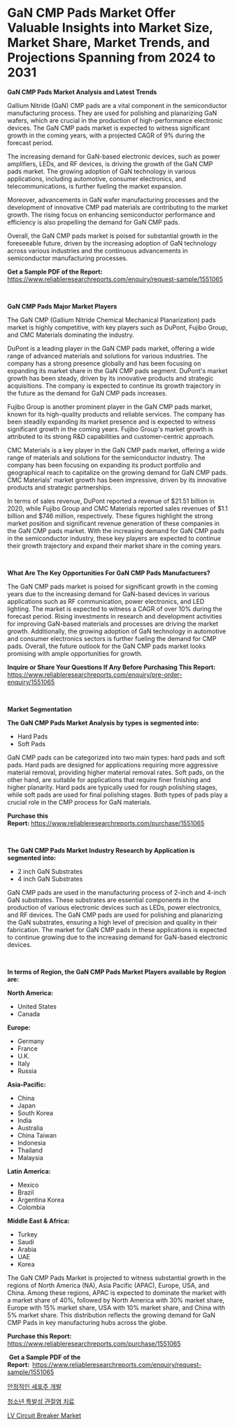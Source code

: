<p><h1>GaN CMP Pads Market Offer Valuable Insights into Market Size, Market Share, Market Trends, and Projections Spanning from 2024 to 2031</h1></p><p><strong>GaN CMP Pads Market Analysis and Latest Trends</strong></p>
<p><p>Gallium Nitride (GaN) CMP pads are a vital component in the semiconductor manufacturing process. They are used for polishing and planarizing GaN wafers, which are crucial in the production of high-performance electronic devices. The GaN CMP pads market is expected to witness significant growth in the coming years, with a projected CAGR of 9% during the forecast period.</p><p>The increasing demand for GaN-based electronic devices, such as power amplifiers, LEDs, and RF devices, is driving the growth of the GaN CMP pads market. The growing adoption of GaN technology in various applications, including automotive, consumer electronics, and telecommunications, is further fueling the market expansion.</p><p>Moreover, advancements in GaN wafer manufacturing processes and the development of innovative CMP pad materials are contributing to the market growth. The rising focus on enhancing semiconductor performance and efficiency is also propelling the demand for GaN CMP pads.</p><p>Overall, the GaN CMP pads market is poised for substantial growth in the foreseeable future, driven by the increasing adoption of GaN technology across various industries and the continuous advancements in semiconductor manufacturing processes.</p></p>
<p><strong>Get a Sample PDF of the Report:&nbsp;</strong> <a href="https://www.reliableresearchreports.com/enquiry/request-sample/1551065">https://www.reliableresearchreports.com/enquiry/request-sample/1551065</a></p>
<p>&nbsp;</p>
<p><strong>GaN CMP Pads Major Market Players</strong></p>
<p><p>The GaN CMP (Gallium Nitride Chemical Mechanical Planarization) pads market is highly competitive, with key players such as DuPont, Fujibo Group, and CMC Materials dominating the industry. </p><p>DuPont is a leading player in the GaN CMP pads market, offering a wide range of advanced materials and solutions for various industries. The company has a strong presence globally and has been focusing on expanding its market share in the GaN CMP pads segment. DuPont's market growth has been steady, driven by its innovative products and strategic acquisitions. The company is expected to continue its growth trajectory in the future as the demand for GaN CMP pads increases.</p><p>Fujibo Group is another prominent player in the GaN CMP pads market, known for its high-quality products and reliable services. The company has been steadily expanding its market presence and is expected to witness significant growth in the coming years. Fujibo Group's market growth is attributed to its strong R&D capabilities and customer-centric approach.</p><p>CMC Materials is a key player in the GaN CMP pads market, offering a wide range of materials and solutions for the semiconductor industry. The company has been focusing on expanding its product portfolio and geographical reach to capitalize on the growing demand for GaN CMP pads. CMC Materials' market growth has been impressive, driven by its innovative products and strategic partnerships.</p><p>In terms of sales revenue, DuPont reported a revenue of $21.51 billion in 2020, while Fujibo Group and CMC Materials reported sales revenues of $1.1 billion and $746 million, respectively. These figures highlight the strong market position and significant revenue generation of these companies in the GaN CMP pads market. With the increasing demand for GaN CMP pads in the semiconductor industry, these key players are expected to continue their growth trajectory and expand their market share in the coming years.</p></p>
<p>&nbsp;</p>
<p><strong>What Are The Key Opportunities For GaN CMP Pads Manufacturers?</strong></p>
<p><p>The GaN CMP pads market is poised for significant growth in the coming years due to the increasing demand for GaN-based devices in various applications such as RF communication, power electronics, and LED lighting. The market is expected to witness a CAGR of over 10% during the forecast period. Rising investments in research and development activities for improving GaN-based materials and processes are driving the market growth. Additionally, the growing adoption of GaN technology in automotive and consumer electronics sectors is further fueling the demand for CMP pads. Overall, the future outlook for the GaN CMP pads market looks promising with ample opportunities for growth.</p></p>
<p><strong>Inquire or Share Your Questions If Any Before Purchasing This Report:</strong> <a href="https://www.reliableresearchreports.com/enquiry/pre-order-enquiry/1551065">https://www.reliableresearchreports.com/enquiry/pre-order-enquiry/1551065</a></p>
<p>&nbsp;</p>
<p><strong>Market Segmentation</strong></p>
<p><strong>The GaN CMP Pads Market Analysis by types is segmented into:</strong></p>
<p><ul><li>Hard Pads</li><li>Soft Pads</li></ul></p>
<p><p>GaN CMP pads can be categorized into two main types: hard pads and soft pads. Hard pads are designed for applications requiring more aggressive material removal, providing higher material removal rates. Soft pads, on the other hand, are suitable for applications that require finer finishing and higher planarity. Hard pads are typically used for rough polishing stages, while soft pads are used for final polishing stages. Both types of pads play a crucial role in the CMP process for GaN materials.</p></p>
<p><strong>Purchase this Report:&nbsp;</strong><a href="https://www.reliableresearchreports.com/purchase/1551065">https://www.reliableresearchreports.com/purchase/1551065</a></p>
<p>&nbsp;</p>
<p><strong>The GaN CMP Pads Market Industry Research by Application is segmented into:</strong></p>
<p><ul><li>2 inch GaN Substrates</li><li>4 inch GaN Substrates</li></ul></p>
<p><p>GaN CMP pads are used in the manufacturing process of 2-inch and 4-inch GaN substrates. These substrates are essential components in the production of various electronic devices such as LEDs, power electronics, and RF devices. The GaN CMP pads are used for polishing and planarizing the GaN substrates, ensuring a high level of precision and quality in their fabrication. The market for GaN CMP pads in these applications is expected to continue growing due to the increasing demand for GaN-based electronic devices.</p></p>
<p>&nbsp;</p>
<p><strong>In terms of Region, the GaN CMP Pads Market Players available by Region are:</strong></p>
<p>
    <p> <strong> North America: </strong>
        <ul>
            <li>United States</li>
            <li>Canada</li>
        </ul>
        </p> 
    <p> <strong> Europe: </strong>
        <ul>
            <li>Germany</li>
            <li>France</li>
            <li>U.K.</li>
            <li>Italy</li>
            <li>Russia</li>
        </ul>
        </p> 
    <p> <strong> Asia-Pacific: </strong>
        <ul>
            <li>China</li>
            <li>Japan</li>
            <li>South Korea</li>
            <li>India</li>
            <li>Australia</li>
            <li>China Taiwan</li>
            <li>Indonesia</li>
            <li>Thailand</li>
            <li>Malaysia</li>
        </ul>
        </p> 
    <p> <strong> Latin America: </strong>
        <ul>
            <li>Mexico</li>
            <li>Brazil</li>
            <li>Argentina Korea</li>
            <li>Colombia</li>
        </ul>
        </p> 
    <p> <strong> Middle East & Africa: </strong>
        <ul>
            <li>Turkey</li>
            <li>Saudi</li>
            <li>Arabia</li>
            <li>UAE</li>
            <li>Korea</li>
        </ul>
    </p>
    </p>
<p><p>The GaN CMP Pads Market is projected to witness substantial growth in the regions of North America (NA), Asia Pacific (APAC), Europe, USA, and China. Among these regions, APAC is expected to dominate the market with a market share of 40%, followed by North America with 30% market share, Europe with 15% market share, USA with 10% market share, and China with 5% market share. This distribution reflects the growing demand for GaN CMP Pads in key manufacturing hubs across the globe.</p></p>
<p><strong>Purchase this Report: </strong><a href="https://www.reliableresearchreports.com/purchase/1551065">https://www.reliableresearchreports.com/purchase/1551065</a></p>
<p>&nbsp;<strong>Get a Sample PDF of the Report:&nbsp;&nbsp;</strong><a href="https://www.reliableresearchreports.com/enquiry/request-sample/1551065">https://www.reliableresearchreports.com/enquiry/request-sample/1551065</a></p>
<p><strong></strong></p>
<p><p><a href="https://medium.com/@hugofirst44/%EC%95%88%EC%A0%95%EC%A0%81%EC%9D%B8-%EC%84%B8%ED%8F%AC%EC%A3%BC-%EA%B0%9C%EB%B0%9C-%EC%8B%9C%EC%9E%A5-%EA%B7%9C%EB%AA%A8%EC%99%80-%EC%8B%9C%EC%9E%A5-%EB%8F%99%ED%96%A5-%EC%82%B0%EC%97%85-%EC%A0%84%EB%B0%98%EC%97%90-%EB%8C%80%ED%95%9C-%EC%99%84%EC%A0%84%ED%95%9C-%EA%B0%9C%EC%9A%94-2024%EB%85%84%EB%B6%80%ED%84%B0-2031%EB%85%84%EA%B9%8C%EC%A7%80-597811870c78">안정적인 세포주 개발</a></p><p><a href="https://medium.com/@dunce678678/%EC%86%8C%EC%95%84%EC%B2%AD%EC%86%8C%EB%85%84-%EB%A5%98%EB%A7%88%ED%8B%B0%EC%8A%A4-%EA%B4%80%EC%A0%88%EC%97%BC-%EC%B9%98%EB%A3%8C-%EC%8B%9C%EC%9E%A5-%EB%8F%99%ED%96%A5-%EC%8B%9C%EC%9E%A5-%EB%8F%99%ED%96%A5-%EC%84%B1%EC%9E%A5-2024%EB%85%84%EB%B6%80%ED%84%B0-2031%EB%85%84%EA%B9%8C%EC%A7%80-%EC%98%88%EC%B8%A1-7203916217a9">청소년 특발성 관절염 치료</a></p><p><a href="https://medium.com/@andrew.rutherford9586/lv-circuit-breaker-market-analysis-and-sze-forecasted-for-period-from-2024-to-2031-8991d06d3edd">LV Circuit Breaker Market</a></p></p>